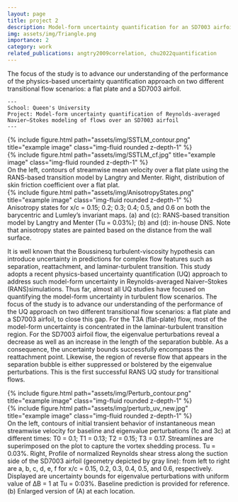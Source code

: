 ```yaml
---
layout: page
title: project 2
description: Model-form uncertainty quantification for an SD7003 airfoil
img: assets/img/Triangle.png
importance: 2
category: work
related_publications: angtry2009correlation, chu2022quantification
---
```


The focus of the study is to advance our understanding of the performance of the physics-based uncertainty quantification approach on two different transitional flow scenarios: a flat plate and a SD7003 airfoil.

    ---
    School: Queen's University
    Project: Model-form uncertainty quantification of Reynolds-averaged Navier–Stokes modeling of flows over an SD7003 airfoil
    ---

<div class="row">
    <div class="col-sm mt-3 mt-md-0">
        {% include figure.html path="assets/img/SSTLM_contour.png" title="example image" class="img-fluid rounded z-depth-1" %}
    </div>
    <div class="col-sm mt-3 mt-md-0">
        {% include figure.html path="assets/img/SSTLM_cf.jpg" title="example image" class="img-fluid rounded z-depth-1" %}
    </div>
</div>
<div class="caption">
     On the left, contours of streamwise mean velocity over a flat plate using the RANS-based transition model by Langtry and Menter. Right, distribution of skin friction coefficient over a flat plat.
</div>
<div class="row">
    <div class="col-sm mt-3 mt-md-0">
        {% include figure.html path="assets/img/AnisotropyStates.png" title="example image" class="img-fluid rounded z-depth-1" %}
    </div>
</div>
<div class="caption">
    Anisotropy states for x/c = 0.15; 0.2; 0.3; 0.4; 0.5, and 0.6 on both the barycentric and Lumley’s invariant maps. (a) and (c): RANS-based transition model by Langtry and Menter (Tu = 0.03%); (b) and (d): in-house DNS. Note that anisotropy states are painted based on the distance from the wall surface.
</div>

It is well known that the Boussinesq turbulent-viscosity hypothesis can introduce uncertainty in predictions for complex flow features such as separation, reattachment, and laminar-turbulent transition. This study adopts a recent physics-based uncertainty quantification (UQ) approach to address such model-form uncertainty in Reynolds-averaged Naiver–Stokes (RANS)simulations. Thus far, almost all UQ studies have focused on quantifying the model-form uncertainty in turbulent flow scenarios. The focus of the study is to advance our understanding of the performance of the UQ approach on two different transitional flow scenarios: a flat plate and a SD7003 airfoil, to close this gap. For the T3A (flat-plate) flow, most of the model-form uncertainty is concentrated in the laminar-turbulent transition region. For the SD7003 airfoil
flow, the eigenvalue perturbations reveal a decrease as well as an increase in the length of the separation bubble. As a consequence, the uncertainty bounds successfully encompass the reattachment point. Likewise, the region of reverse flow that appears in the separation bubble is either suppressed or bolstered by the eigenvalue perturbations. This is the first successful RANS UQ study for transitional flows.


<div class="row justify-content-sm-center">
    <div class="col-sm-8 mt-3 mt-md-0">
        {% include figure.html path="assets/img/Perturb_contour.png" title="example image" class="img-fluid rounded z-depth-1" %}
    </div>
    <div class="col-sm-4 mt-3 mt-md-0">
        {% include figure.html path="assets/img/perturb_uv_new.jpg" title="example image" class="img-fluid rounded z-depth-1" %}
    </div>
</div>
<div class="caption">
    On the left, contours of initial transient behavior of instantaneous mean streamwise velocity for baseline and eigenvalue perturbations (1c and 3c) at different times: T0 = 0.1; T1 = 0.13; T2 = 0.15; T3 = 0.17. Streamlines are superimposed on the plot to capture the vortex shedding process. Tu = 0.03%. Right, Profile of normalized Reynolds shear stress along the suction side of the SD7003 airfoil (geometry depicted by gray line): from left to right are a, b, c, d, e, f for x/c = 0.15, 0.2, 0.3, 0.4, 0.5, and 0.6, respectively. Displayed are uncertainty bounds for eigenvalue perturbations with uniform value of ΔB = 1 at Tu = 0:03%. Baseline prediction is provided for reference. (b) Enlarged version of (A) at each location.
</div>





